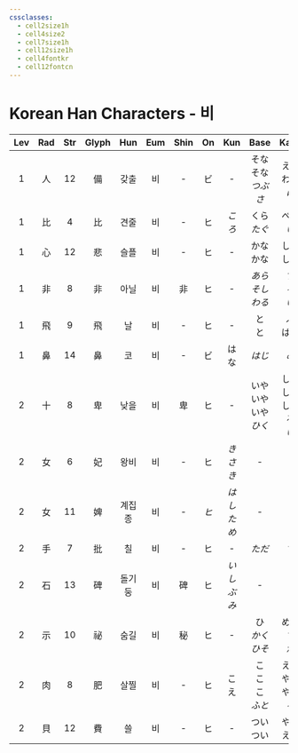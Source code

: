 ```yaml
---
cssclasses:
  - cell2size1h
  - cell4size2
  - cell7size1h
  - cell12size1h
  - cell4fontkr
  - cell12fontcn
---
```


# Korean Han Characters - 비

| Lev | Rad | Str | Glyph | Hun | Eum | Shin | On  |  Kun   |          Base          |          Kana          | Simp |   Man    | Can  |      Viet       |
| :-: | :-: | :-: | :---: | :-: | :-: | :--: | :-: | :----: | :--------------------: | :--------------------: | :--: | :------: | :--: | :-------------: |
|  1  |  人  | 12  |   備   | 갖출  |  비  |  -   |  ビ  |   -    |   そな<br>そな<br>*つぶさ*    |    える<br>わる<br>*に*     |  备   |   bèi    | bei6 |       bị        |
|  1  |  比  |  4  |   比   | 견줄  |  비  |  -   |  ヒ  |  *ころ*  |       くら<br>*たぐ*       |       べる<br>*い*        |  -   |    bǐ    | bei2 |       tỉ        |
|  1  |  心  | 12  |   悲   | 슬플  |  비  |  -   |  ヒ  |   -    |        かな<br>かな        |        しい<br>しむ        |  悲   |   bēi    | bei1 |       bi        |
|  1  |  非  |  8  |   非   | 아닐  |  비  |  非   |  ヒ  |   -    |    *あら<br>そし<br>わる*    |     *ず<br>る<br>い*      |  非   |   fēi    | fei1 |       phi       |
|  1  |  飛  |  9  |   飛   |  날  |  비  |  -   |  ヒ  |   -    |         と<br>と         |        ぶ<br>ばす         |  飞   |   fēi    | fei1 |       phi       |
|  1  |  鼻  | 14  |   鼻   |  코  |  비  |  -   |  ビ  |   はな   |          *はじ*          |          *め*           |  -   |    bí    | bei6 |       tị        |
|  2  |  十  |  8  |   卑   | 낮을  |  비  |  卑   |  ヒ  |   -    | いや<br>いや<br>いや<br>*ひく* | しい<br>しむ<br>しめる<br>*い* |  -   |   bēi    | bei1 | te<br>bấy<br>ti |
|  2  |  女  |  6  |   妃   | 왕비  |  비  |  -   |  ヒ  | *きさき*  |           -            |           -            |  -   |   fēi    | fei1 |       phi       |
|  2  |  女  | 11  |   婢   | 계집종 |  비  |  -   | *ヒ* | *はしため* |           -            |           -            |  -   |    bì    | pei5 |       tì        |
|  2  |  手  |  7  |   批   |  칠  |  비  |  -   |  ヒ  |   -    |          *ただ*          |          *す*           |  -   |    pī    | pai1 |       phê       |
|  2  |  石  | 13  |   碑   | 돌기둥 |  비  |  碑   |  ヒ  | *いしぶみ* |           -            |           -            |  -   |   bēi    | bei1 |       bi        |
|  2  |  示  | 10  |   祕   | 숨길  |  비  |  秘   |  ヒ  |   -    |    ひ<br>*かく<br>ひそ*     |     める<br>*す<br>か*     |  秘   | bì<br>mì | bei3 |       bí        |
|  2  |  肉  |  8  |   肥   | 살찔  |  비  |  -   |  ヒ  |   こえ   |  こ<br>こ<br>こ<br>*ふと*   | える<br>やす<br>やし<br>*る*  |  -   |   féi    | fei4 |       phì       |
|  2  |  貝  | 12  |   費   |  쓸  |  비  |  -   |  ヒ  |   -    |        つい<br>つい        |        やす<br>える        |  费   |   fèi    | fai3 |       phí       |
